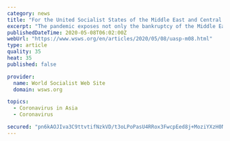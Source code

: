```yaml
---
category: news
title: "For the United Socialist States of the Middle East and Central Asia"
excerpt: "The pandemic exposes not only the bankruptcy of the Middle Eastern bourgeoisies, but the true face of imperialism."
publishedDateTime: 2020-05-08T06:02:00Z
webUrl: "https://www.wsws.org/en/articles/2020/05/08/uasp-m08.html"
type: article
quality: 35
heat: 35
published: false

provider:
  name: World Socialist Web Site
  domain: wsws.org

topics:
  - Coronavirus in Asia
  - Coronavirus

secured: "pn6kAOJIva3C9ttvtifNzkVD/t3oLPoPasU4RRox3FwcpEed8j+MoziYXzH0Nq8kFKbggkvsjwDXq89Uil2CT5Qu3P52H+diYIzlf+hkwGVbnBkxqO2uYB7n38dUJUoerrIqcgMX32+u47dZtEWGA8UT1f9sfv3jm22/UX1jifQsPlJDK6b21WtRfnTU3EPrH03brEKBQOyLsCGG4owOyjGQNV4JJ/YkzMpAPuxgRFvPZxx4UDXOeew0irIO/s763NGBi+30Rs4nbKtTuQ7HA0mA4fD+v1mIvTNdmzw4/P6lxfJF4L9MpQ1knjGUrDXU;jjE5qt2cI93urWRLa54MCw=="
---
```


